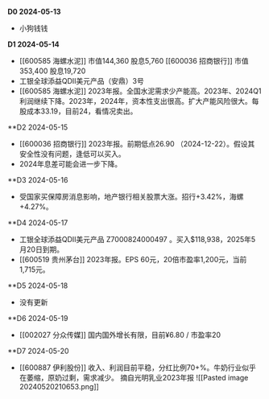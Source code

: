 **D0  2024-05-13**
* 小狗钱钱

**D1  2024-05-14**
* [[600585 海螺水泥]] 市值144,360 股息5,760  [[600036 招商银行]] 市值353,400 股息19,720
* 工银全球添益QDII美元产品（安鼎）3号
* [[600585 海螺水泥]] 2023年报。全国水泥需求少产能高。2023年、2024Q1利润继续下降。2023年，2024年，资本性支出很高。扩大产能风险很大。每股成本33.19，目前24，看情况卖出。

**D2 2024-05-15
* [[600036 招商银行]] 2023年报。前期低点26.90 （2024-12-22）。假设其安全性没有问题，逢低可以买入。
* 2024年息差可能会进一步下降。

**D3 2024-05-16
* 受国家买保障房消息影响，地产银行相关股票大涨。招行+3.42%，海螺+4.27%。

**D4 2024-05-17
* 工银全球添益QDII美元产品 Z7000824000497 。买入$118,938，2025年5月20日到期。
* [[600519 贵州茅台]] 2023年报。EPS 60元，20倍市盈率1,200元，当前1,715元。

**D5 2024-05-18
* 没有更新

**D6 2024-05-19
* [[002027 分众传媒]] 国内国外增长有限，目前¥6.80 / 市盈率20

**D7 2024-05-20
* [[600887 伊利股份]] 收入、利润目前平稳，分红比例70+%。牛奶行业似乎在萎缩，原奶过剩，需求减少。
摘自光明乳业2023年报
![[Pasted image 20240520210653.png]]













